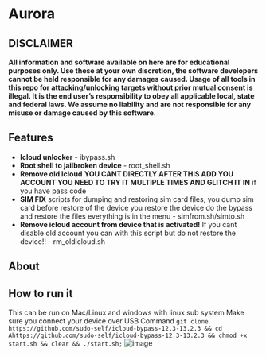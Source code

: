 # Aurora 
## DISCLAIMER
**All information and software available on here are for educational purposes only. Use these at your own discretion, the software developers cannot be held responsible for any damages caused.
Usage of all tools in this repo for attacking/unlocking targets without prior mutual consent is illegal. It is the end user’s responsibility to obey all applicable local, state and federal laws. We assume no liability and are not responsible for any misuse or damage caused by this software.**

## Features 
- **Icloud unlocker** - ibypass.sh
- **Root shell to jailbroken device** - root_shell.sh 
- **Remove old Icloud** **YOU CANT DIRECTLY AFTER THIS ADD YOU ACCOUNT YOU NEED TO TRY IT MULTIPLE TIMES AND GLITCH IT IN** if you have pass code 
- **SIM FIX**  scripts for dumping and restoring sim card files, you dump sim card before restore of the device you restore the device do the bypass and restore the files everything is in the menu - simfrom.sh/simto.sh 
- **Remove icloud account from device that is activated!** If you cant disable old account you can with this script but do not restore the device!! - rm_oldicloud.sh
## About

## How to run it
This can be run on Mac/Linux and windows with linux sub system
Make sure you connect your device over USB
Command ``git clone https://github.com/sudo-self/icloud-bypass-12.3-13.2.3 && cd Ahttps://github.com/sudo-self/icloud-bypass-12.3-13.2.3 && chmod +x start.sh && clear && ./start.sh;``
![image](https://user-images.githubusercontent.com/119916323/227504152-33171e2a-92eb-44f5-a5d8-96686e340489.png)


